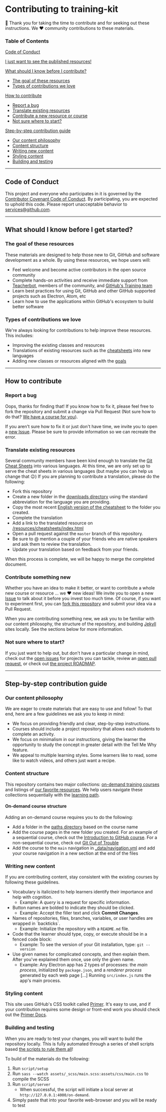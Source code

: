 # Contributing to training-kit

:tada: Thank you for taking the time to contribute and for seeking out these instructions. We :heart: community contributions to these materials.

### Table of Contents

[Code of Conduct](#code-of-conduct)

[I just want to see the published resources!](https://services.github.com/on-demand/)

[What should I know before I contribute?](#what-should-i-know-before-i-contribute?)
- [The goal of these resources](#the-goal-of-these-resources)
- [Types of contributions we love](#types-of-contributions-we-love)

[How to contribute](#how-to-contribute)
- [Report a bug](#report-a-bug)
- [Translate existing resources](#translate-existing-resources)
- [Contribute a new resource or course](#contribute-a-new-resource-or-course)
- [Not sure where to start?](#not-sure-where-to-start?)

[Step-by-step contribution guide](#step-by-step-contribution-guide)
- [Our content philosophy](#our-content-philosophy)
- [Content structure](#content-structure)
- [Writing new content](#writing-new-content)
- [Styling content](#styling-content)
- [Building and testing](#building-and-testing)

<hr>

## Code of Conduct

This project and everyone who participates in it is governed by the [Contributor Covenant Code of Conduct](CODE_OF_CONDUCT.md). By participating, you are expected to uphold this code. Please report unacceptable behavior to [services@github.com](mailto:services@github.com).

<hr>

## What should I know before I get started?

### The goal of these resources

These materials are designed to help those new to Git, GitHub and software development as a whole. By using these resources, we hope users will:

- Feel welcome and become active contributors in the open source community
- Complete hands-on activities and receive immediate support from [Teacherbot](https://github.com/teacher-bot/teacherbot), members of the community, and [GitHub's Training team](community.md/#github-trainers)
- Learn best practices for using Git, GitHub and other GitHub supported projects such as Electron, Atom, etc
- Learn how to use the applications within GitHub's ecosystem to build better software

### Types of contributions we love

We're always looking for contributions to help improve these resources. This includes:

- Improving the existing classes and resources
- Translations of existing resources such as the [cheatsheets](/downloads/) into new languages
- Adding new classes or resources aligned with the [goals](#the-goal-of-these-resources)

<hr>

## How to contribute

### Report a bug

Oops, thanks for finding that! If you know how to fix it, please feel free to fork the repository and submit a change via Pull Request (Not sure how to do that? [We have a course for you](https://services.github.com/on-demand/)).

If you aren't sure how to fix it or just don't have time, we invite you to open a [new Issue](https://github.com/github/training-kit/issues/new). Please be sure to provide information so we can recreate the error.

### Translate existing resources

Several community members have been kind enough to translate the [Git Cheat Sheets](https://github.com/github/training-kit/tree/master/downloads) into various languages. At this time, we are only set up to serve the cheat sheets in various languages (but maybe you can help us change that :wink:) If you are planning to contribute a translation, please do the following:

- Fork this repository
- Create a new folder in the [downloads directory](https://github.com/github/training-kit/tree/master/downloads) using the standard abbreviation for the language you are providing.
- Copy the most recent [English version of the cheatsheet](https://github.com/github/training-kit/blob/master/downloads/github-git-cheat-sheet.md) to the folder you created.
- Complete the translation
- Add a link to the translated resource on [/resources/cheatsheets/index.html](https://github.com/github/training-kit/blob/master/resources/cheatsheets/index.html)
- Open a pull request against the `master` branch of this repository.
- Be sure to @ mention a couple of your friends who are native speakers and ask them to review the translation.
- Update your translation based on feedback from your friends.

When this process is complete, we will be happy to merge the completed document.

### Contribute something new

Whether you have an idea to make it better, or want to contribute a whole new course or resource ... we :heart: new ideas! We invite you to open a new [Issue](https://github.com/github/training-kit/issues/new) to talk about it before you invest too much time. Of course, if you want to experiment first, you can [fork this repository](https://help.github.com/articles/working-with-forks/) and submit your idea via a Pull Request.

When you are contributing something new, we ask you to be familiar with our content philosophy, the structure of the repository, and building [Jekyll](https://jekyllrb.com/) sites locally. See the sections below for more information.

### Not sure where to start?

If you just want to help out, but don't have a particular change in mind, check out the [open issues](https://github.com/github/training-kit/issues) for projects you can tackle, review an [open pull request](https://github.com/github/training-kit/pulls), or check out [the project ROADMAP](https://github.com/github/training-kit/projects/1).

<hr>

## Step-by-step contribution guide

### Our content philosophy

We are eager to create materials that are easy to use and follow! To that end, here are a few guidelines we ask you to keep in mind:

- We focus on providing friendly and clear, step-by-step instructions.
- Courses should include a project repository that allows each students to complete an activity.
- We focus on minimalism in our instructions, giving the learner the opportunity to study the concept in greater detail with the Tell Me Why feature.
- We appeal to multiple learning styles. Some learners like to read, some like to watch videos, and others just want a recipe.

### Content structure

This repository contains two major collections: [on-demand training courses](https://services.github.com/on-demand/) and listings of [our favorite resources](/resources). We help users navigate these collections sequentially with the [learning path](/resources/learning-path).

#### On-demand course structure

Adding an on-demand course requires you to do the following:

- Add a folder in the [paths directory](/paths) based on the course name
- Add the course pages in the new folder you created. For an example of a sequential course, check out the [Introduction to GitHub course](/paths/intro-to-github). For a non-sequential course, check out [Git Out of Trouble](/paths/git-trouble)
- Add the course to the `main` navigation in [_data/navigation.yml](_data/navigation.yml) and add your course navigation in a new section at the end of the files

### Writing new content

If you are contributing content, stay consistent with the existing courses by following these guidelines.

- Vocabulary is italicized to help learners identify their importance and help with cognition.
  - Example: A *query* is a request for specific information.
- Button names are bolded to indicate they should be clicked.
  - Example: Accept the filler text and click **Commit Changes**.
- Names of repositories, files, branches, variables, or user handles are wrapped in \`backticks\`.
  - Example: Initialize the repository with a `README.md` file.
- Code that the learner should type, copy, or execute should be in a fenced code block:
  - Example: To see the version of your Git installation, type:
        ```
        git --version
        ```
- Use given names for complicated concepts, and then explain them. After you've explained them once, use only the given name.
  - Example: Any Electron app has 2 types of processes: the *main process*, initialized by `package.json`, and a *renderer process* generated by each web page [...] Running `src/index.js` runs the app's main process.

### Styling content

This site uses GitHub's CSS toolkit called [Primer](https://github.com/primer/primer-css). It's easy to use, and if your contribution requires some design or front-end work you should check out the [Primer Docs](http://primercss.io/).

### Building and testing

When you are ready to test your changes, you will want to build the repository locally. This is fully automated through a series of shell scripts based [the scripts to rule them all](https://github.com/github/scripts-to-rule-them-all)!

To build of the materials do the following:

1. Run `script/setup`
1. Run `sass --watch assets/_scss/main.scss:assets/css/main.css` to compile the SCSS
1. Run `script/server`
    - When successful, the script will initiate a local server at `http://127.0.0.1:4000/on-demand`.
1. Simply paste that into your favorite web-browser and you will be ready to test
